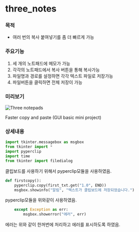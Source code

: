 # three_notes

### 목적
- 여러 번의 복사 붙여넣기를 좀 더 빠르게 가능

### 주요기능
1. 세 개의 노트패드에 메모가 가능
2. 각각의 노트패드에서 복사 버튼을 통해 복사가능
3. 파일명과 경로를 설정하면 각각 텍스트 파일로 저장가능
4. 파일버튼을 클릭하면 전체 저장이 가능
 
### 미리보기
![Three notepads](https://user-images.githubusercontent.com/71266602/95447158-49a48900-099c-11eb-9a42-bb096a51ccfd.png)


Faster copy and paste (GUI basic mini project)

### 상세내용

```python
import tkinter.messagebox as msgbox
from tkinter import *
import pyperclip 
import time
from tkinter import filedialog
```
클립보드를 사용하기 위해서 pyperclip모듈을 사용하였음.
```python
def firstcopy():
    pyperclip.copy(first_txt.get("1.0", END))
    msgbox.showinfo("알림", "텍스트가 클립보드에 저장되었습니다.")
```
pyperclip모듈을 위와같이 사용하였음.
```python
    except Exception as err:  
        msgbox.showerror("에러", err)

```
에러는 위와 같이 한꺼번에 처리하고 에러를 표시하도록 하였음.
